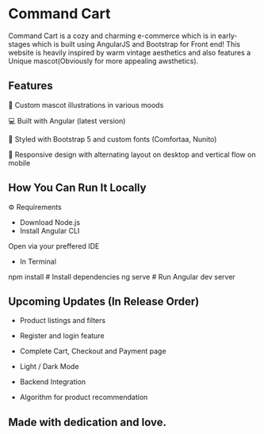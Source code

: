 # Command Cart


Command Cart is a cozy and charming e-commerce which is in early-stages which is built using AngularJS and Bootstrap for Front end!
This website is heavily inspired by warm vintage aesthetics and also features a Unique mascot(Obviously for more appealing awsthetics).

## Features


🐾 Custom mascot illustrations in various moods

💻 Built with Angular (latest version)

🎨 Styled with Bootstrap 5 and custom fonts (Comfortaa, Nunito)

📱 Responsive design with alternating layout on desktop and vertical flow on mobile

## How You Can Run It Locally


⚙️ Requirements

- Download Node.js
- Install Angular CLI

Open via your preffered IDE

- In Terminal

npm install          # Install dependencies
ng serve             # Run Angular dev server

## Upcoming Updates (In Release Order)

- Product listings and filters

- Register and login feature

- Complete Cart, Checkout and Payment page

- Light / Dark Mode

- Backend Integration

- Algorithm for product recommendation

## Made with dedication and love.
